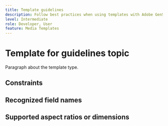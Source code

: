 ```yaml
---
title: Template guidelines
description: Follow best practices when using templates with Adobe GenStudio for Performance Marketing.
level: Intermediate
role: Developer, User
feature: Media Templates
---
```

# Template for guidelines topic

Paragraph about the template type.

## Constraints

## Recognized field names

## Supported aspect ratios or dimensions

